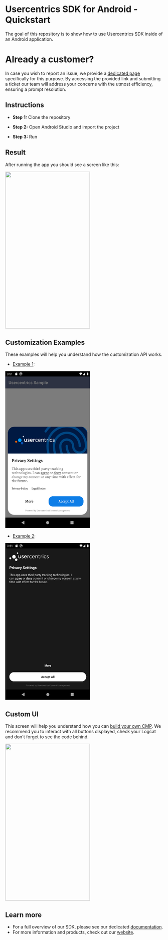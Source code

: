 # Usercentrics SDK for Android - Quickstart

The goal of this repository is to show how to use Usercentrics SDK inside of an Android application.

# Already a customer?

In case you wish to report an issue, we provide a [dedicated page](https://usercentricssupport.zendesk.com/hc/en-us/requests/new) specifically for this purpose. By accessing the provided link and submitting a ticket our team will address your concerns with the utmost efficiency, ensuring a prompt resolution.

Instructions
------------

* **Step 1:** Clone the repository

* **Step 2:** Open Android Studio and import the project

* **Step 3:** Run

Result
------------

After running the app you should see a screen like this:

<img src="screenshots/main.png" height="500" width="270"/>

Customization Examples
------------

These examples will help you understand how the customization API works.

- [Example 1](https://github.com/Usercentrics/android-sample/blob/main/app/src/main/java/com/apps/test/FirstLayerCustomizationExample1.kt):
  
<img src="screenshots/customization_example_1.png" height="500" width="270"/>
  
- [Example 2](https://github.com/Usercentrics/android-sample/blob/main/app/src/main/java/com/apps/test/FirstLayerCustomizationExample2.kt):
  
<img src="screenshots/customization_example_2.png" height="500" width="270"/>

Custom UI
------------

This screen will help you understand how you can [build your own CMP](https://docs.usercentrics.com/cmp_in_app_sdk/latest/collect_consent/build_own_cmp/).
We recommend you to interact with all buttons displayed, check your Logcat and don't forget to see the code behind.

<img src="screenshots/custom_ui.png" height="500" width="270"/>

Learn more
------------

- For a full overview of our SDK, please see our dedicated [documentation](https://usercentrics.com/docs/apps/intro/).
- For more information and products, check out our [website](https://usercentrics.com).
